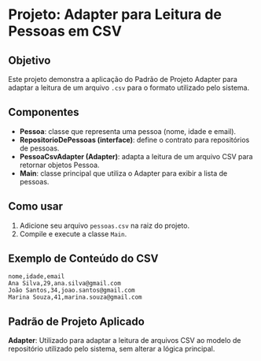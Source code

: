 # Projeto: Adapter para Leitura de Pessoas em CSV

## Objetivo
Este projeto demonstra a aplicação do Padrão de Projeto Adapter para adaptar a leitura de um arquivo `.csv` para o formato utilizado pelo sistema.

## Componentes

- **Pessoa**: classe que representa uma pessoa (nome, idade e email).
- **RepositorioDePessoas (interface)**: define o contrato para repositórios de pessoas.
- **PessoaCsvAdapter (Adapter)**: adapta a leitura de um arquivo CSV para retornar objetos Pessoa.
- **Main**: classe principal que utiliza o Adapter para exibir a lista de pessoas.

## Como usar
1. Adicione seu arquivo `pessoas.csv` na raiz do projeto.
2. Compile e execute a classe `Main`.

## Exemplo de Conteúdo do CSV
```
nome,idade,email
Ana Silva,29,ana.silva@gmail.com
João Santos,34,joao.santos@gmail.com
Marina Souza,41,marina.souza@gmail.com
```

## Padrão de Projeto Aplicado
**Adapter**: Utilizado para adaptar a leitura de arquivos CSV ao modelo de repositório utilizado pelo sistema, sem alterar a lógica principal.